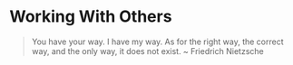 
# Working With Others

> You have your way. I have my way. As for the right way, the correct way, and the only way, it does not exist. ~ Friedrich Nietzsche

